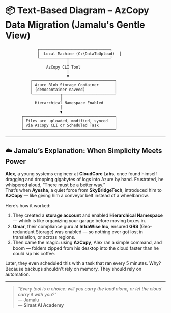 # 📦 Text-Based Diagram – AzCopy Data Migration (Jamalu's Gentle View)


                  ┌───────────────────────────────┐
                  │  Local Machine (C:\DataToUpload)  │
                  └────────────┬──────────────────┘
                               │
                      AzCopy CLI Tool
                               │
                               ▼
               ┌────────────────────────────────────┐
               │ Azure Blob Storage Container       │
               │ (democontainer-naveed)             │
               └────────────┬───────────────────────┘
                            │
                 Hierarchical Namespace Enabled
                            │
                            ▼
           ┌────────────────────────────────────────┐
           │ Files are uploaded, modified, synced   │
           │ via AzCopy CLI or Scheduled Task       │
           └────────────────────────────────────────┘


---

## ☁️ Jamalu’s Explanation: When Simplicity Meets Power

**Alex**, a young systems engineer at **CloudCore Labs**, once found himself dragging and dropping gigabytes of logs into Azure by hand. Frustrated, he whispered aloud, “There must be a better way.”  
That’s when **Ayesha**, a quiet force from **SkyBridgeTech**, introduced him to **AzCopy** — like giving him a conveyor belt instead of a wheelbarrow.

Here’s how it worked:

1. They created a **storage account** and enabled **Hierarchical Namespace** — which is like organizing your garage before moving boxes in.
2. **Omar**, their compliance guru at **InfraWise Inc**, ensured **GRS** (Geo-redundant Storage) was enabled — so nothing ever got lost in translation, or across regions.
3. Then came the magic: using **AzCopy**, Alex ran a simple command, and boom — folders zipped from his desktop into the cloud faster than he could sip his coffee.

Later, they even scheduled this with a task that ran every 5 minutes. Why? Because backups shouldn't rely on memory. They should rely on automation.

---

> _“Every tool is a choice: will you carry the load alone, or let the cloud carry it with you?”_  
> — Jamalu  
> — **Siraat AI Academy**
